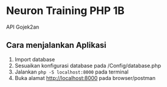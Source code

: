 # Neuron Training PHP 1B
API Gojek2an

## Cara menjalankan Aplikasi
1. Import database
2. Sesuaikan konfigurasi database pada /Config/database.php
3. Jalankan ``` php -S localhost:8000 ``` pada terminal
4. Buka alamat [http://localhost:8000](http://localhost:8000) pada browser/postman
